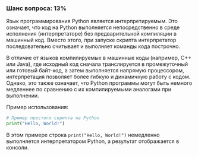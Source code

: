 ### Шанс вопроса: 13%

Язык программирования Python является интерпретируемым. Это означает, что код на Python выполняется непосредственно в среде исполнения (интерпретаторе) без предварительной компиляции в машинный код. Вместо этого, при запуске скрипта интерпретатор последовательно считывает и выполняет команды кода построчно.

В отличие от языков компилируемых в машинные коды (например, C++ или Java), где исходный код сначала транслируется в промежуточный или готовый байт-код, а затем выполняется напрямую процессором, интерпретация позволяет более гибкую и динамичную работу с кодом. Однако, это также означает, что Python программы могут быть немного медленнее по сравнению с их компилируемыми аналогами при выполнении.

Пример использования:
```python
# Пример простого скрипта на Python
print("Hello, World!")
```
В этом примере строка `print("Hello, World!")` немедленно выполняется интерпретатором Python, а результат отображается в консоли.